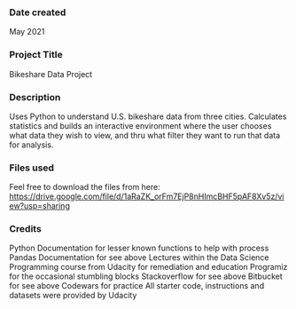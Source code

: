 ### Date created
May 2021

### Project Title
Bikeshare Data Project

### Description
Uses Python to understand U.S. bikeshare data from three cities. Calculates statistics and builds an interactive environment
where the user chooses what data they wish to view, and thru what filter they want to run that data for analysis.

### Files used
Feel free to download the files from here: https://drive.google.com/file/d/1aRaZK_orFm7EjP8nHImcBHF5pAF8Xv5z/view?usp=sharing

### Credits
Python Documentation for lesser known functions to help with process
Pandas Documentation for see above
Lectures within the Data Science Programming course from Udacity for remediation and education
Programiz for the occasional stumbling blocks
Stackoverflow for see above
Bitbucket for see above
Codewars for practice
All starter code, instructions and datasets were provided by Udacity
